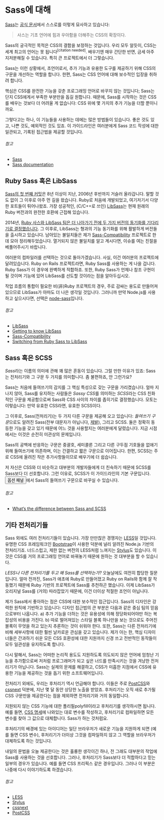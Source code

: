 
# Sass에 대해

[Sass](http://sass-lang.com)는 [공식 문서](http://sass-lang.com/documentation/file.SASS_REFERENCE.html)에서 스스로를 이렇게 묘사하고 있습니다:

> 사스는 기초 언어에 힘과 우아함을 더해주는 CSS의 확장이다.

Sass의 궁극적인 목적은 CSS의 결함을 보정하는 것입니다. 우리 모두 알듯이, CSS는 세계 최고의 언어는 못 됩니다<sup>[citation needed]</sup>. 배우기엔 매우 간단한 반면, 금세 아주 지저분해질 수 있습니다. 특히 큰 프로젝트에서 더 그렇습니다.

Sass는 이런 상황에서, 초언어로서, 추가 기능과 유용한 도구를 제공하기 위해 CSS의 구문을 개선하는 역할을 합니다. 한편, Sass는 CSS 언어에 대해 보수적인 입장을 취하려 합니다.

핵심은 CSS를 완전한 기능을 갖춘 프로그래밍 언어로 바꾸지 않는 것입니다; Sass는 단지 CSS에게서 부족한 부분만을 돕길 원합니다. 때문에, Sass를 시작하는 것은 CSS를 배우는 것보다 더 어려울 게 없습니다: CSS 위에 몇 가지의 추가 기능을 더할 뿐이니까요.

그렇다고는 하나, 이 기능들을 사용하는 데에는 많은 방법들이 있습니다. 좋은 것도 있고, 나쁜 것도, 예외적인 것도 있죠. 이 가이드라인은 여러분에게 Sass 코드 작성에 대한 일관되고, 기록된 접근법을 제공할 것입니다.

###### 참고

* [Sass](http://sass-lang.com)
* [Sass documentation](http://sass-lang.com/documentation/file.SASS_REFERENCE.html)

## Ruby Sass 혹은 LibSass

[Sass의 첫 번째 커밋](https://github.com/hcatlin/sass/commit/fa5048ba405619273e474a50400c7243fbff54fe)은 8년 이상이 지난, 2006년 후반까지 거슬러 올라갑니다. 말할 것도 없이 그 이후로 아주 먼 길을 왔습니다. Ruby로 처음에 개발되었고, 여기저기서 다양한 포트들이 튀어나왔죠. 가장 성공적인, (C/C++로 쓰인) [LibSass](https://github.com/sass/libsass)는 현재 원래의 Ruby 버전과의 완전한 호환에 근접해 있습니다.

2014년, [Ruby 사스와 LibSass 팀은 더 나아가기 전에 두 가지 버전의 동기화를 기다리기로 결정했습니다](https://github.com/sass/libsass/wiki/The-LibSass-Compatibility-Plan). 그 이후로, LibSass는 형과의 기능 동기화를 위해 활발하게 버전들을 출시하고 있습니다. 남아있는 불일치들은 제가 [Sass-Compatibility](http://sass-compatibility.github.io) 프로젝트로 한데 모아 정리해두었습니다. 열거되지 않은 불일치를 알고 계시다면, 이슈를 여는 친절을 베풀어주시기 바랍니다.

여러분의 컴파일러를 선택하는 것으로 돌아가겠습니다. 사실, 이건 여러분의 프로젝트에 달려있습니다. Ruby on Rails 프로젝트라면, Ruby Sass를 사용하는 게 나을 겁니다. Ruby Sass가 이 경우에 완벽하게 적합하죠. 또한, Ruby Sass가 언제나 참조 구현이 될 것이며 기능에 있어 LibSass를 선도할 것이라는 점을 알아두십시오.

작업 흐름의 통합이 필요한 비(非)Ruby 프로젝트의 경우, 주로 감싸는 용도로 만들어져 있으므로 LibSass가 아마도 더 나은 생각일 것입니다. 그러니까 만약 Node.js를 사용하고 싶으시다면, 선택은 [node-sass](https://github.com/sass/node-sass)입니다.

###### 참고

* [LibSass](https://github.com/sass/libsass)
* [Getting to know LibSass](http://webdesign.tutsplus.com/articles/getting-to-know-libsass--cms-23114)
* [Sass-Compatibility](http://sass-compatibility.github.io)
* [Switching from Ruby Sass to LibSass](http://www.sitepoint.com/switching-ruby-sass-libsass/)

## Sass 혹은 SCSS

*Sass*라는 이름의 의미에 관해 꽤 많은 혼동이 있습니다. 그럴 만한 이유가 있죠: Sass는 전처리기와 그 구문 두 가지를 의미합니다. 좀 불편하죠, 안 그런가요?

Sass는 처음에 들여쓰기의 감지를 그 핵심 특성으로 갖는 구문을 가리켰습니다. 얼마 지나지 않아, Sass를 유지하는 사람들은 *Sassy CSS*를 의미하는 *SCSS*라는 CSS 친화적인 구문을 제공함으로써 Sass와 CSS 사이의 차이를 좁히기로 결정했습니다. 모토는 이렇습니다: 만약 유효한 CSS라면, 유효한 SCSS이다.

그 이후로, Sass(전처리기)는 두 가지 다른 구문을 제공해 오고 있습니다: *들여쓰기 구문*으로도 알려진 Sass(전부 대문자가 아닙니다, [제발](http://sassnotsass.com)), 그리고 SCSS. 둘은 정확히 동등한 기능을 갖고 있기 때문에 어느 것을 사용할지는 여러분에게 달렸습니다. 지금 시점에서는 이것은 순전히 미관상의 문제입니다.

Sass의 공백에 반응하는 구문은 중괄호, 세미콜론 그리고 다른 구두점 기호들을 없애기 위해 들여쓰기에 의존하며, 이는 간결하고 짧은 구문으로 이어집니다. 한편, SCSS는 주로 CSS에 올려진 작은 추가사항들이므로 배우기에 더 쉽습니다.

<p>저 자신은 CSS와 더 비슷하고 대부분의 개발자들에게 더 친숙하기 때문에 SCSS를 Sass보다 더 선호합니다. 그런 이유로, SCSS가 이 가이드라인의 기본 구문입니다. <button type="button" data-modal-show="options-panel" class="link-like">옵션 패널</button>에서 Sass의 들여쓰기 구문으로 바꾸실 수 있습니다.</p>

###### 참고

* [What’s the difference between Sass and SCSS](http://www.sitepoint.com/whats-difference-sass-scss/)

## 기타 전처리기들

Sass 외에도 여러 전처리기들이 있습니다. 가장 만만찮은 경쟁자는 [LESS](http://lesscss.org/)일 것입니다. 유명한 CSS 프레임워크인 [Bootstrap](http://getbootstrap.com/)이 사용한 덕분에 널리 알려진 Node.js 기반의 전처리기죠. 너드스럽고, 제한 없는 버전의 LESS처럼 느껴지는 [Stylus](http://learnboost.github.io/stylus/)도 있습니다. 이것은 CSS를 거의 프로그래밍 언어로 바꿔놓기 때문에 원하는 것 대부분을 할 수 있습니다.

*LESS나 다른 전처리기를 두고 왜 Sass를 선택하는가?* 오늘날에도 여전히 합당한 질문입니다. 얼마 전까진, Sass가 애초에 Ruby로 만들어졌고 Ruby on Rails와 함께 잘 작동했기 때문에 Ruby 기반의 프로젝트에 Sass를 추천하곤 했습니다. 이제 LibSass가 오리지널 Sass를 (거의) 따라잡았기 때문에, 이건 더이상 적절한 조언이 아닙니다.

제가 Sass에서 좋아하는 점은 CSS에 대한 보수적인 접근입니다. Sass의 디자인은 강력한 원칙에 기반하고 있습니다: 디자인 접근법의 큰 부분은 다음과 같은 중심 팀의 믿음으로부터 나옵니다. a) 추가 기능을 더하는 것은 유용성에 의해 정당화되어야만 하는 복잡성의 비용을 가진다. b) 따로 떨어져있는 스타일 블록 하나만을 보는 것으로도 주어진 블록이 무엇을 하고 있는지 추론하는 것이 쉬워야 한다. 또한, Sass는 다른 전처리기에 비해 세부사항에 대한 훨씬 날카로운 관심을 갖고 있습니다. 제가 아는 한, 핵심 디자이너들은 간과하기 쉬운 모든 CSS 호환성에 대한 지원까지 신경 쓰고 전반적인 동작들이 모두 일관성을 유지하도록 합니다.

다시 말해서, Sass는 어떠한 논리적 용도도 지원하도록 의도되지 않은 언어에 엄청난 기능을 추가함으로써 저처럼 프로그래머가 되고 싶은 너드를 만족시키는 것을 겨냥한 전처리기가 아닙니다. Sass는 실제의 문제를 해결하고, CSS가 미흡한 지점에서 CSS에 유용한 기능을 제공하는 것을 돕기 위한 소프트웨어입니다.

전처리기 외에도, 우리는 후처리기 역시 언급해야 합니다. 이들은 주로 [PostCSS](https://github.com/postcss/postcss)와 [cssnext](https://cssnext.github.io/) 덕분에, 지난 몇 달 동안 상당한 노출을 받았죠. 후처리기는 오직 새로 추가될 CSS 구문만을 제공한다는 점을 제외하면 전처리기와 거의 동일합니다.

지원되지 않는 CSS 기능에 대한 폴리필polyfill이라고 후처리기를 생각하시면 됩니다. 예를 들면, [CSS 명세](http://dev.w3.org/csswg/css-variables/)에 나와있는 대로 변수를 작성하고, 후처리기로 컴파일하면 모든 변수를 찾아 그 값으로 대체합니다. Sass가 하는 것처럼요.

후처리기의 배경에 있는 아이디어는 일단 브라우저가 새로운 기능을 지원하게 되면 (예를 들면 CSS 변수), 후처리기가 더이상 그것을 컴파일하지 않고 그 역할을 브라우저가 대체하도록 하는 것입니다.

내일의 문법을 오늘 제공한다는 것은 훌륭한 생각이긴 하나, 전 그래도 대부분의 작업에 Sass를 사용하는 것을 선호합니다. 그러나, 후처리기가 Sass보다 더 적합하다고 믿는 일부의 경우가 있습니다. 예를 들면 CSS 프리픽스 같은 경우입니다. 그러나 이 부분은 나중에 다시 이야기하도록 하겠습니다.

###### 참고

* [LESS](http://lesscss.org/)
* [Stylus](http://learnboost.github.io/stylus/)
* [cssnext](https://cssnext.github.io/)
* [PostCSS](https://github.com/postcss/postcss)
